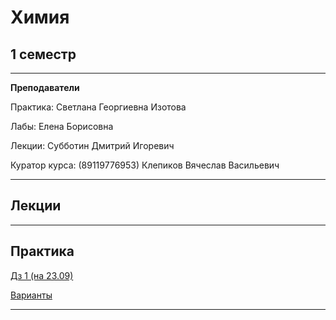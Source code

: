 # Химия

## 1 семестр
___________
**Преподаватели**

Практика: Светлана Георгиевна Изотова

Лабы: Елена Борисовна

Лекции: Субботин Дмитрий Игоревич

Куратор курса: (89119776953) Клепиков Вячеслав Васильевич

_________
## Лекции


_________
## Практика

[Дз 1 (на 23.09)](https://github.com/Veldorn/SPbGTI/blob/main/Files/Chemistry/Химия%20дз%201.pdf)

[Варианты](https://github.com/Veldorn/SPbGTI/blob/main/GroupList.md)
___________

